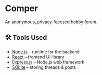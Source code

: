 # Comper  
An anonymous, privacy-focused hobby forum.

## 🛠️ Tools Used  
- [Node.js](https://nodejs.org/) – runtime for the backend  
- [React](https://react.dev/) – frontend UI library  
- [Express.js](https://expressjs.com/) – Node.js web framework  
- [SQLite](https://www.sqlite.org/index.html) – storing threads & posts  
